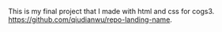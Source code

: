 This is my final project that I made with html and css for cogs3. https://github.com/qiudianwu/repo-landing-name.
